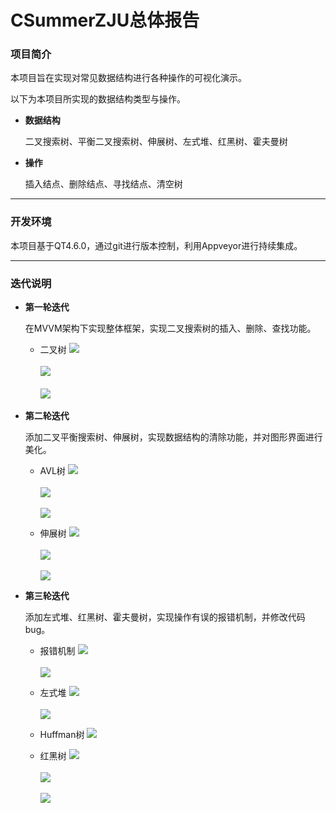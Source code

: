 # CSummerZJU总体报告 

### 项目简介

本项目旨在实现对常见数据结构进行各种操作的可视化演示。

以下为本项目所实现的数据结构类型与操作。

* **数据结构**

  二叉搜索树、平衡二叉搜索树、伸展树、左式堆、红黑树、霍夫曼树

* **操作**

  插入结点、删除结点、寻找结点、清空树

------------

### 开发环境

本项目基于QT4.6.0，通过git进行版本控制，利用Appveyor进行持续集成。

----------------------

### 迭代说明

* **第一轮迭代**

  在MVVM架构下实现整体框架，实现二叉搜索树的插入、删除、查找功能。
  
  - 二叉树
![](/image/Demo/BSTInsert.png) <br/> <br/>
![](/image/Demo/BSTErase.png) <br/> <br/>
![](/image/Demo/BSTFind.png)

* **第二轮迭代**

  添加二叉平衡搜索树、伸展树，实现数据结构的清除功能，并对图形界面进行美化。

  - AVL树
![](/image/Demo/AVLTreeInsert.png)  <br/> <br/>
![](/image/Demo/AVLTreeErase.png)  <br/> <br/>
![](/image/Demo/AVLTreeFind.png)

  - 伸展树
![](/image/Demo/SplayTreeInsert.png) <br/> <br/>
![](/image/Demo/SplayTreeErase.png) <br/> <br/>
![](/image/Demo/SplayTreeFind.png)

* **第三轮迭代**

  添加左式堆、红黑树、霍夫曼树，实现操作有误的报错机制，并修改代码bug。
  
  - 报错机制
![](/image/Demo/Error0.png) <br/> <br/>
![](/image/Demo/Error1.png)

  - 左式堆
![](/image/Demo/LeftistheapInsert.png) <br/> <br/>
![](/image/Demo/LeftistHeapErase.png)

  - Huffman树
![](/image/Demo/HFTreeInsert.png)

  - 红黑树
![](/image/Demo/RBTInsert.png) <br/> <br/>
![](/image/Demo/RBTErase.png) <br/> <br/>
![](/image/Demo/RBTFind.png)